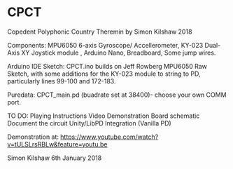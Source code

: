 # CPCT
Copedent Polyphonic Country Theremin by Simon Kilshaw 2018



Components: MPU6050 6-axis Gyroscope/ Accellerometer, KY-023 Dual-Axis XY Joystick module , Arduino Nano, Breadboard,  Some jump wires.

Arduino IDE Sketch: CPCT.ino builds on Jeff Rowberg MPU6050 Raw Sketch, with some additions for the KY-023 module to string to PD, particularly lines 99-100 and 172-183.

Puredata: CPCT_main.pd (buadrate set at 38400)- choose your own COMM port.

TO DO: 
Playing Instructions
Video Demonstration
Board schematic
Document the circuit
Unity/LibPD Integration (Vanilla PD)


Demonstration at: https://www.youtube.com/watch?v=tULSLrsRBLw&feature=youtu.be

Simon Kilshaw
6th January 2018

